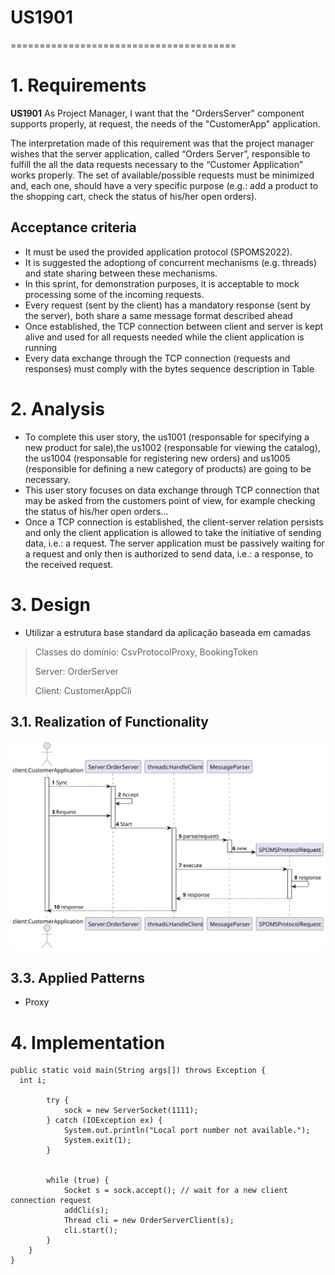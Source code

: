 # US1901
=======================================

# 1. Requirements

**US1901** As Project Manager, I want that the "OrdersServer" component supports properly, at request, the needs of the "CustomerApp" application.

The interpretation made of this requirement was that the project manager wishes that the server application, called 
“Orders Server”, responsible to fulfill the all the data requests necessary to the “Customer Application” works properly. 
The set of available/possible requests must be minimized and, each one, should have a very specific purpose (e.g.: add a 
product to the shopping cart, check the status of his/her open orders).

## Acceptance criteria
* It must be used the provided application protocol (SPOMS2022).
* It is suggested the adoptiong of concurrent mechanisms (e.g. threads) and state sharing between these mechanisms.
* In this sprint, for demonstration purposes, it is acceptable to mock processing some of the incoming requests.
* Every request (sent by the client) has a mandatory response (sent by the server), both share a
same message format described ahead
* Once established, the TCP connection between client and server is kept alive and used for all
requests needed while the client application is running
* Every data exchange through the TCP connection (requests and responses) must comply with the
bytes sequence description in Table

# 2. Analysis
* To complete this user story, the us1001 (responsable for specifying a new product for sale),the  us1002 (responsable for
viewing the catalog), the us1004 (responsable for registering new orders) and us1005 (responsible for 
defining a new category of products) are going to be necessary.
* This user story focuses on data exchange through TCP connection that may be asked from the customers point of view, for example
checking the status of his/her open orders... 
* Once a TCP connection is established, the client-server relation persists and only the client
application is allowed to take the initiative of sending data, i.e.: a request. The server application
must be passively waiting for a request and only then is authorized to send data, i.e.: a response,
to the received request.



# 3. Design
* Utilizar a estrutura base standard da aplicação baseada em camadas 

>   Classes do domínio: CsvProtocolProxy, BookingToken
>
>   Server: OrderServer
> 
>   Client: CustomerAppCli

## 3.1. Realization of Functionality

![SD](US1901_SD.svg)

## 3.3. Applied Patterns

* Proxy

# 4. Implementation

    public static void main(String args[]) throws Exception {
      int i;

            try {
                sock = new ServerSocket(1111);
            } catch (IOException ex) {
                System.out.println("Local port number not available.");
                System.exit(1);
            }


            while (true) {
                Socket s = sock.accept(); // wait for a new client connection request
                addCli(s);
                Thread cli = new OrderServerClient(s);
                cli.start();
            }
        }
    }




